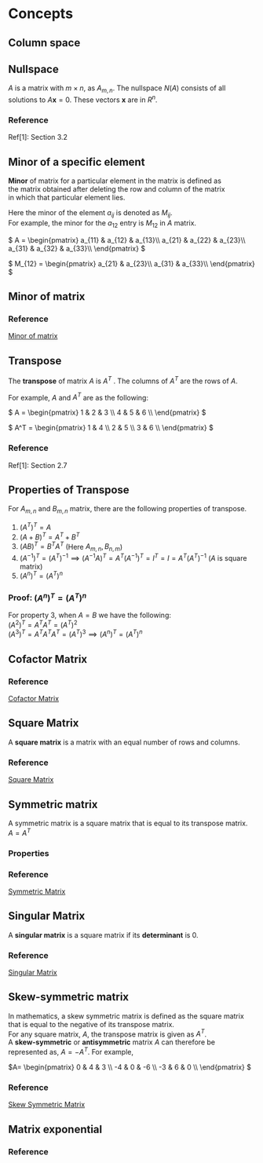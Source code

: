 # Concepts

## Column space

## Nullspace
$`A`$ is a matrix with $`m \times n`$, as $`A_{m,n}`$.
The nullspace $`N(A)`$ consists of all solutions to $`A\mathbf{x}=0`$. These vectors $`\mathbf{x}`$ are in $`R^n`$. 

### Reference
Ref[1]: Section 3.2 

## Minor of a specific element
**Minor** of matrix for a particular element in the matrix is defined as <br>
the matrix obtained after deleting the row and column of the matrix  <br>
in which that particular element lies.

Here the minor of the element $`a_{ij}`$ is denoted as $`M_{ij}`$. <br>
For example, the minor for the $`a_{12}`$ entry is $`M_{12}`$ in $`A`$ matrix. <br>

$`
A =  \begin{pmatrix}
      a_{11} & a_{12} & a_{13}\\
      a_{21} & a_{22} & a_{23}\\
      a_{31} & a_{32} & a_{33}\\
      \end{pmatrix} 
`$

$`
M_{12} =  \begin{pmatrix}
            a_{21} & a_{23}\\
            a_{31} & a_{33}\\
      \end{pmatrix} 
`$


## Minor of matrix

### Reference
[Minor of matrix](https://www.cuemath.com/algebra/minor-of-matrix/)

## Transpose
The **transpose** of matrix $`A`$ is $`A^T`$ . The columns of $`A^T`$ are the rows of $`A`$. <br>

For example, $`A`$ and $`A^T`$ are as the following:

$`
A = \begin{pmatrix}
      1 & 2 & 3 \\
      4 & 5 & 6 \\
    \end{pmatrix} 
`$

$`
A^T = \begin{pmatrix}
      1 & 4 \\
      2 & 5 \\
      3 & 6 \\
      \end{pmatrix} 
`$

### Reference
Ref[1]: Section 2.7 


## Properties of Transpose
For $`A_{m, n}`$ and $`B_{m, n}`$ matrix, there are the following properties of transpose. <br>

1. $`(A^T)^T=A`$ <br>
2. $`(A+B)^T=A^T+B^T`$ <br>
3. $`(AB)^T=B^TA^T`$  (Here $`A_{m,n}, B_{n,m}`$) <br> 
4. $`(A^{-1})^T=(A^T)^{-1} \implies (A^{-1}A)^T=A^T(A^{-1})^T=I^T=I=A^T(A^T)^{-1}`$ ($`A`$ is square matrix)  <br>
5. $`(A^n)^T = (A^T)^n`$

### Proof: $`(A^n)^T = (A^T)^n`$
For property 3, when $`A=B`$ we have the following: <br>
$`(A^2)^T=A^TA^T=(A^T)^2`$ <br>
$`(A^3)^T=A^TA^TA^T=(A^T)^3 \implies (A^n)^T=(A^T)^n `$


## Cofactor Matrix


### Reference
[Cofactor Matrix](https://www.cuemath.com/algebra/cofactor-matrix/)

## Square Matrix
A **square matrix** is a matrix with an equal number of rows and columns.

### Reference
[Square Matrix](https://www.cuemath.com/algebra/square-matrix/)

## Symmetric matrix
A symmetric matrix is a square matrix that is equal to its transpose matrix. $`A=A^T`$

### Properties


### Reference
[Symmetric Matrix](https://www.cuemath.com/algebra/symmetric-matrix/)

## Singular Matrix
A **singular matrix** is a square matrix if its **determinant** is 0.

### Reference
[Singular Matrix](https://www.cuemath.com/algebra/singular-matrix/)


## Skew-symmetric matrix
In mathematics, a skew symmetric matrix is defined as the square matrix that is equal 
to the negative of its transpose matrix. <br>
For any square matrix, $`A`$, the transpose matrix is given as $`A^T`$. <br>
A **skew-symmetric** or **antisymmetric** matrix $`A`$ can therefore be represented 
as, $`A = -A^T`$. For example,

$`A= \begin{pmatrix}
      0 & 4 & 3 \\
      -4 & 0 & -6 \\
      -3 & 6 & 0 \\
      \end{pmatrix} `$

### Reference
[Skew Symmetric Matrix](https://www.cuemath.com/algebra/skew-symmetric-matrix/)


## Matrix exponential



### Reference



